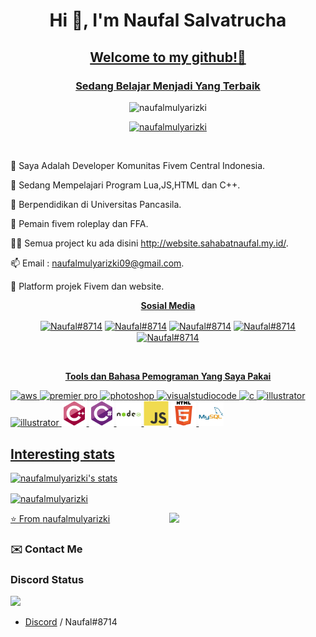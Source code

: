 <h1 align="center">Hi 👋, I'm Naufal Salvatrucha</h1> 
<h2 align="center"> <b><u>Welcome to my github!👋</u></b></h3>
<h3 align="center"> <b><u>Sedang Belajar Menjadi Yang Terbaik</u></b></h3>

<p align="center"> <img src="https://komarev.com/ghpvc/?username=naufalmulyarizki&label=Profile%20views&color=0e75b6&style=flat" alt="naufalmulyarizki" /> </p>

<p align="center"> <a href="https://github.com/ryo-ma/github-profile-trophy"><img src="https://github-profile-trophy.vercel.app/?username=naufalmulyarizki&theme=onedark" alt="naufalmulyarizki" /></a> </p>

<br> 

🔭 Saya Adalah Developer Komunitas Fivem Central Indonesia.

🌱 Sedang Mempelajari Program Lua,JS,HTML dan C++.

👯 Berpendidikan di Universitas Pancasila.

🤝 Pemain fivem roleplay dan FFA.

👨‍💻 Semua project ku ada disini http://website.sahabatnaufal.my.id/.

📫 Email : naufalmulyarizki09@gmail.com.

📄 Platform projek Fivem dan website.


<p align="center"><b><u>Sosial Media</u></b></p>

<p align="center">
<a href="https://instagram.com/naufal.salvatrucha" target="blank"><img align="center" src="https://raw.githubusercontent.com/rahuldkjain/github-profile-readme-generator/master/src/images/icons/Social/instagram.svg" alt="Naufal#8714" height="30" width="40" /></a>
<a href="https://www.youtube.com/channel/UCWqvg50dXfXN6p3xEcfzsTQ" target="blank"><img align="center" src="https://raw.githubusercontent.com/rahuldkjain/github-profile-readme-generator/master/src/images/icons/Social/youtube.svg" alt="Naufal#8714" height="30" width="40" /></a>
<a href="https://discord.gg/kVkHtH3RgT" target="blank"><img align="center" src="https://raw.githubusercontent.com/rahuldkjain/github-profile-readme-generator/master/src/images/icons/Social/discord.svg" alt="Naufal#8714" height="30" width="40" /></a>
<a href="http://website.sahabatnaufal.my.id/" target="blank"><img align="center" src="https://www.pinclipart.com/picdir/big/211-2116571_website-website-logo-png-transparent-background-clipart.png" alt="Naufal#8714" height="30" width="40" /></a>
<a href="https://twitter.com/NMulyarizki" target="blank"><img align="center" src="https://help.twitter.com/content/dam/help-twitter/brand/logo.png" alt="Naufal#8714" height="30" width="40" /></a> 
</p>

<br> 

 
<p align="center"><b><u>Tools dan Bahasa Pemograman Yang Saya Pakai</u></b></p>

<p align="left"> <a href="https://www.adobe.com/" target="_blank" rel="noreferrer"> <img src="https://www.logo.wine/a/logo/Adobe_After_Effects/Adobe_After_Effects-Logo.wine.svg" alt="aws" width="40" height="40"/> </a> <a href="https://www.adobe.com/" target="_blank" rel="noreferrer"> <img src="https://www.logo.wine/a/logo/Adobe_Premiere_Pro/Adobe_Premiere_Pro-Logo.wine.svg" alt="premier pro" width="40" height="40"/> </a> <a href="https://www.adobe.com/" target="_blank" rel="noreferrer"> <img src="https://seeklogo.com/images/A/adobe-photoshop-cc-logo-CBD0AAA3A7-seeklogo.com.png" alt="photoshop" width="40" height="40"/> </a> <a href="https://code.visualstudio.com/" target="_blank" rel="noreferrer"> <img src="https://upload.wikimedia.org/wikipedia/commons/9/9a/Visual_Studio_Code_1.35_icon.svg" alt="visualstudiocode" width="40" height="40"/> </a> <a href="https://www.sublimetext.com/" target="_blank" rel="noreferrer"> <img src="https://cdn.icon-icons.com/icons2/1381/PNG/512/sublimetext_94866.png" alt="c" width="40" height="40"/> </a> <a href="https://www.adobe.com/in/products/illustrator.html" target="_blank" rel="noreferrer"> <img src="https://www.vectorlogo.zone/logos/adobe_illustrator/adobe_illustrator-icon.svg" alt="illustrator" width="40" height="40"/> </a> <a href="https://notepad-plus-plus.org/" target="_blank" rel="noreferrer"> <img src="https://upload.wikimedia.org/wikipedia/commons/6/69/Notepad%2B%2B_Logo.svg" alt="illustrator" width="40" height="40"/> </a> <a href="https://www.w3schools.com/cpp/" target="_blank" rel="noreferrer"> <img src="https://raw.githubusercontent.com/devicons/devicon/master/icons/cplusplus/cplusplus-original.svg" alt="cplusplus" width="40" height="40"/> </a> <a href="https://www.w3schools.com/cs/" target="_blank" rel="noreferrer"> <img src="https://raw.githubusercontent.com/devicons/devicon/master/icons/csharp/csharp-original.svg" alt="csharp" width="40" height="40"/> </a> <a href="https://nodejs.org" target="_blank" rel="noreferrer"> <img src="https://raw.githubusercontent.com/devicons/devicon/master/icons/nodejs/nodejs-original-wordmark.svg" alt="nodejs" width="40" height="40"/> </a> <a href="https://developer.mozilla.org/en-US/docs/Web/JavaScript" target="_blank" rel="noreferrer"> <img src="https://raw.githubusercontent.com/devicons/devicon/master/icons/javascript/javascript-original.svg" alt="javascript" width="40" height="40"/> </a> <a href="https://www.w3.org/html/" target="_blank" rel="noreferrer"> <img src="https://raw.githubusercontent.com/devicons/devicon/master/icons/html5/html5-original-wordmark.svg" alt="html5" width="40" height="40"/> </a> <a href="https://www.mysql.com/" target="_blank" rel="noreferrer"> <img src="https://raw.githubusercontent.com/devicons/devicon/master/icons/mysql/mysql-original-wordmark.svg" alt="mysql" width="40" height="40"/

<br>
 
 ## Interesting stats

![naufalmulyarizki's stats](https://github-readme-stats.vercel.app/api?username=naufalmulyarizki&show_icons=true)


<p><img align="center" src="https://github-readme-streak-stats.herokuapp.com/?user=naufalmulyarizki&" alt="naufalmulyarizki" /></p>
 
<img align= "right" width= "250" src= "https://pa1.narvii.com/6580/8098c6e9207376889eeb0532d9f5a0723c4d73f5_hq.gif"/>
 
⭐️ From [naufalmulyarizki](https://github.com/naufalmulyarizki)

 ### ✉️ Contact Me
 
 ### Discord Status
<a href="https://discord.com/users/462987629894565899">
<img height="80px" src="https://cdn.discordapp.com/attachments/840490697727016990/959997339718795294/unknown.png" />
</a>

- [Discord](https://discord.com/users/462987629894565899) / Naufal#8714
